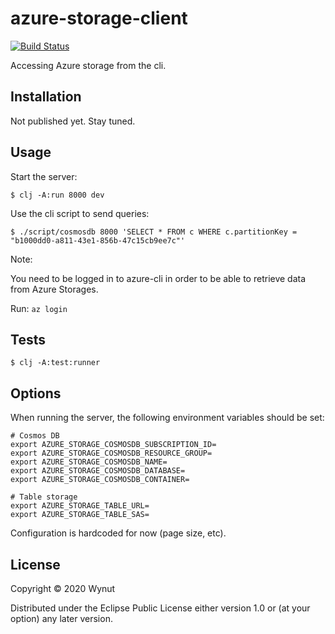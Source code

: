 # azure-storage-client

[![Build Status](https://travis-ci.org/wynut/azure-storage-client.svg?branch=master)](https://travis-ci.org/wynut/azure-storage-client)

Accessing Azure storage from the cli.

## Installation

Not published yet. Stay tuned.

## Usage

Start the server:

    $ clj -A:run 8000 dev

Use the cli script to send queries:

    $ ./script/cosmosdb 8000 'SELECT * FROM c WHERE c.partitionKey = "b1000dd0-a811-43e1-856b-47c15cb9ee7c"'

Note:

You need to be logged in to azure-cli in order to be able to retrieve data from Azure Storages.

Run: 
`az login`

## Tests

    $ clj -A:test:runner

## Options

When running the server, the following environment variables should be set:

```
# Cosmos DB
export AZURE_STORAGE_COSMOSDB_SUBSCRIPTION_ID=
export AZURE_STORAGE_COSMOSDB_RESOURCE_GROUP=
export AZURE_STORAGE_COSMOSDB_NAME=
export AZURE_STORAGE_COSMOSDB_DATABASE=
export AZURE_STORAGE_COSMOSDB_CONTAINER=

# Table storage
export AZURE_STORAGE_TABLE_URL=
export AZURE_STORAGE_TABLE_SAS=
```

Configuration is hardcoded for now (page size, etc).

## License

Copyright © 2020 Wynut

Distributed under the Eclipse Public License either version 1.0 or (at
your option) any later version.

